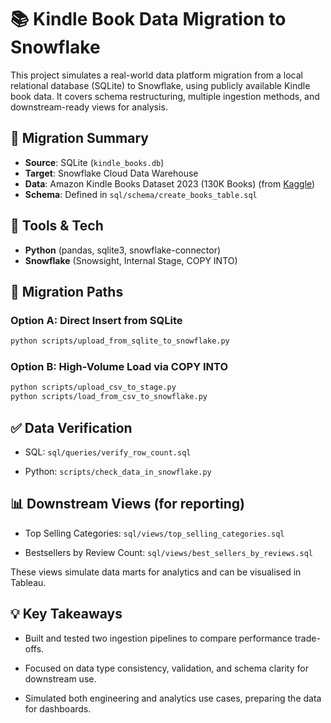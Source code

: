 # 📚 Kindle Book Data Migration to Snowflake

This project simulates a real-world data platform migration from a local relational database (SQLite) to Snowflake, using publicly available Kindle book data. It covers schema restructuring, multiple ingestion methods, and downstream-ready views for analysis.


## 🔄 Migration Summary

- **Source**: SQLite (`kindle_books.db`)
- **Target**: Snowflake Cloud Data Warehouse
- **Data**: Amazon Kindle Books Dataset 2023 (130K Books) (from [Kaggle](https://www.kaggle.com/datasets/asaniczka/amazon-kindle-books-dataset-2023-130k-books))
- **Schema**: Defined in `sql/schema/create_books_table.sql`


## 🧰 Tools & Tech

- **Python** (pandas, sqlite3, snowflake-connector)
- **Snowflake** (Snowsight, Internal Stage, COPY INTO)


## 🚀 Migration Paths

### Option A: Direct Insert from SQLite
```bash
python scripts/upload_from_sqlite_to_snowflake.py
```

### Option B: High-Volume Load via COPY INTO
```bash
python scripts/upload_csv_to_stage.py
python scripts/load_from_csv_to_snowflake.py
```


## ✅ Data Verification
- SQL: ```sql/queries/verify_row_count.sql```

- Python: ```scripts/check_data_in_snowflake.py```


## 📊 Downstream Views (for reporting)
- Top Selling Categories: ```sql/views/top_selling_categories.sql```

- Bestsellers by Review Count: ```sql/views/best_sellers_by_reviews.sql```

These views simulate data marts for analytics and can be visualised in Tableau.


## 💡 Key Takeaways
- Built and tested two ingestion pipelines to compare performance trade-offs.

- Focused on data type consistency, validation, and schema clarity for downstream use.

- Simulated both engineering and analytics use cases, preparing the data for dashboards.
